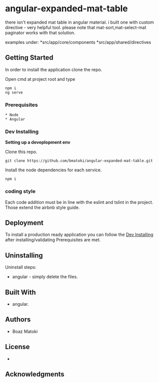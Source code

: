 # angular-expanded-mat-table

there isn't expanded mat table in angular material. i built one with custom directive - very helpful tool.
please note that mat-sort,mat-select-mat paginator works with that solution.

examples under:
*src/app/core/components
*src/app/shared/directives


## Getting Started

In order to install the application clone the repo.

Open cmd at project root and type
```
npm i
ng serve

```


### Prerequisites

```
* Node
* Angular

```

### Dev Installing

**Setting up a deveplopment env**

Clone this repo.
```
git clone https://github.com/bmatoki/angular-expanded-mat-table.git
```

Install the node dependencies for each service.

```
npm i 

```

### coding style 

Each code addition must be in line with the eslint and tslint in the project.
Those extend the airbnb style guide.

## Deployment

To install a production ready application you can follow the [Dev Installing](#dev-installing) after installing/validating Prerequisites are met.

## Uninstalling

Uninstall steps:
 * angular - simply delete the files.


## Built With

* angular.


## Authors

* Boaz Matoki


## License

-
## Acknowledgments
